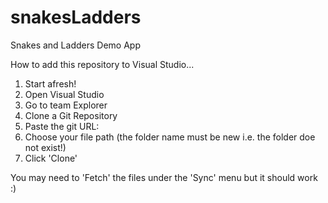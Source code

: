 # snakesLadders
Snakes and Ladders Demo App


How to add this repository to Visual Studio...

1.  Start afresh!
2.  Open Visual Studio
3.  Go to team Explorer
4.  Clone a Git Repository
5.  Paste the git URL: 
6.  Choose your file path (the folder name must be new i.e. the folder doe not exist!)
7.  Click 'Clone'

You may need to 'Fetch' the files under the 'Sync' menu  but it should work :)
